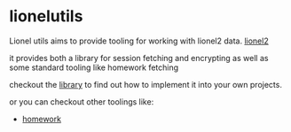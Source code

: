 # lionelutils

Lionel utils aims to provide tooling for working with lionel2 data. [lionel2](https://lionel2.kgv.edu.hk)

it provides both a library for session fetching and encrypting as well as some standard tooling like homework fetching

checkout the [library](https://github.com/wylited/lionelutils/blob/main/lionel/README.md) to find out how to implement it into your own projects.

or you can checkout other toolings like:
- [homework](https://github.com/wylited/lionelutils/blob/main/homework/README.md)